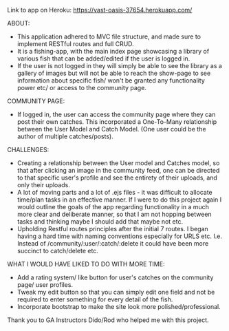 Link to app on Heroku: https://vast-oasis-37654.herokuapp.com/

ABOUT:
- This application adhered to MVC file structure, and made sure to implement RESTful routes and full CRUD.
- It is a fishing-app, with the main index page showcasing a library of various fish that can be added/edited if the user is logged in. 
- If the user is not logged in they will simply be able to see the library as a gallery of images but will not be able to reach the show-page to see information about specific fish/ won't be granted any functionality power etc/ or access to the community page.

COMMUNITY PAGE:

- If logged in, the user can access the community page where they can post their own catches. This incorporated a One-To-Many relationship between the User Model and Catch Model. (One user could be the author of multiple catches/posts).

CHALLENGES: 

- Creating a relationship between the User model and Catches model, so that after clicking an image in the community feed, one can be directed to that specific user's profile and see the entirety of their uploads, and only their uploads.
- A lot of moving parts and a lot of .ejs files - it was difficult to allocate time/plan tasks in an effective manner. If I were to do this project again I would outline the goals of the app regarding functionality in a much more clear and deliberate manner, so that I am not hopping between tasks and thinking maybe I should add that maybe not etc. 
- Upholding Restful routes principles after the initial 7 routes. I began having a hard time with naming conventions especially for URLS etc. I.e. Instead of /community/:user/:catch/:delete it could have been more succinct to catch/delete etc.

WHAT I WOULD HAVE LIKED TO DO WITH MORE TIME:

- Add a rating system/ like button for user's catches on the community page/ user profiles.
- Tweak my edit button so that you can simply edit one field and not be required to enter something for every detail of the fish.
- Incorporate bootstrap to make the site look more polished/professional.



Thank you to GA Instructors Dido/Rod who helped me with this project. 

